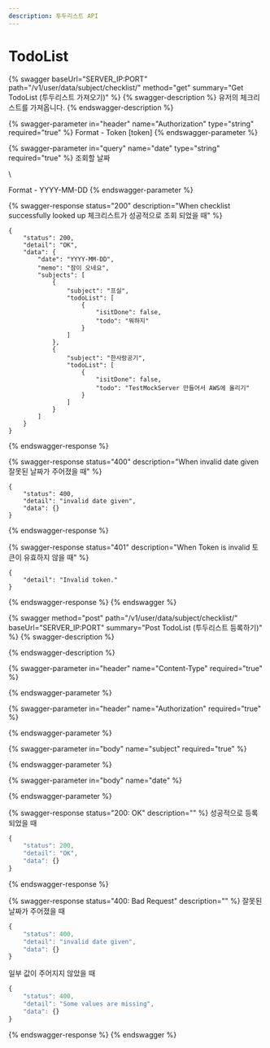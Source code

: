```yaml
---
description: 투두리스트 API
---
```


# TodoList

{% swagger baseUrl="SERVER_IP:PORT" path="/v1/user/data/subject/checklist/" method="get" summary="Get TodoList (투두리스트 가져오기)" %}
{% swagger-description %}
유저의 체크리스트를 가져옵니다.
{% endswagger-description %}

{% swagger-parameter in="header" name="Authorization" type="string" required="true" %}
Format - Token [token]
{% endswagger-parameter %}

{% swagger-parameter in="query" name="date" type="string" required="true" %}
 조회할 날짜

\


Format - YYYY-MM-DD
{% endswagger-parameter %}

{% swagger-response status="200" description="When checklist successfully looked up
체크리스트가 성공적으로 조회 되었을 때" %}
```
{
    "status": 200,
    "detail": "OK",
    "data": {
        "date": "YYYY-MM-DD",
        "memo": "잠이 오네요",
        "subjects": [ 
            {
                "subject": "프실",
                "todoList": [
                    {
                        "isitDone": false,
                        "todo": "뭐하지"
                    }
                ]
            },
            {
                "subject": "한사랑공기",
                "todoList": [
                    {
                        "isitDone": false,
                        "todo": "TestMockServer 만들어서 AWS에 올리기"
                    }
                ]
            }
        ]
    }
}
```
{% endswagger-response %}

{% swagger-response status="400" description="When invalid date given
잘못된 날짜가 주어졌을 때" %}
```
{
    "status": 400,
    "detail": "invalid date given",
    "data": {}
}
```
{% endswagger-response %}

{% swagger-response status="401" description="When Token is invalid
토큰이 유효하지 않을 때" %}
```
{
    "detail": "Invalid token."
}
```
{% endswagger-response %}
{% endswagger %}

{% swagger method="post" path="/v1/user/data/subject/checklist/" baseUrl="SERVER_IP:PORT" summary="Post TodoList (투두리스트 등록하기)" %}
{% swagger-description %}

{% endswagger-description %}

{% swagger-parameter in="header" name="Content-Type" required="true" %}

{% endswagger-parameter %}

{% swagger-parameter in="header" name="Authorization" required="true" %}

{% endswagger-parameter %}

{% swagger-parameter in="body" name="subject" required="true" %}

{% endswagger-parameter %}

{% swagger-parameter in="body" name="date" %}

{% endswagger-parameter %}

{% swagger-response status="200: OK" description="" %}
성공적으로 등록 되었을 때

```javascript
{
    "status": 200,
    "detail": "OK",
    "data": {}
}
```
{% endswagger-response %}

{% swagger-response status="400: Bad Request" description="" %}
잘못된 날짜가 주어졌을 때

```javascript
{
    "status": 400,
    "detail": "invalid date given",
    "data": {}
}
```

일부 값이 주어지지 않았을 때

```javascript
{
    "status": 400,
    "detail": "Some values are missing",
    "data": {}
}
```
{% endswagger-response %}
{% endswagger %}
